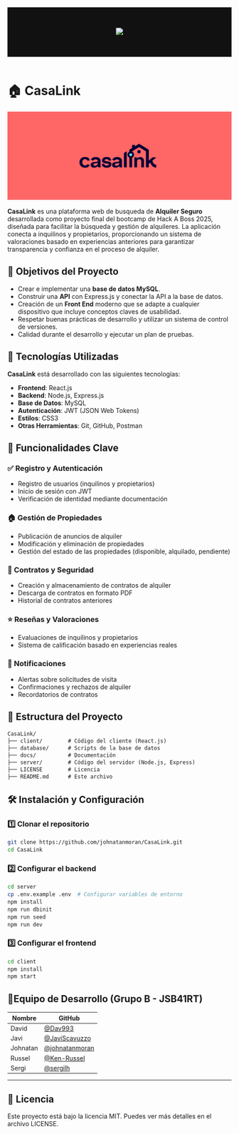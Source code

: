 <header style="text-align: center; background-color: #111; color: #eee; padding: 2rem;">

![](https://cdn.prod.website-files.com/5f3108520188e7588ef687b1/620e82ff8680cd26532fff29_Logotipo%20HACK%20A%20BOSS_white%20100%20px.svg)

</header>

# 🏠 CasaLink

![Logo CasaLink](./docs/media/casalink_notion_cover.jpg)

**CasaLink** es una plataforma web de busqueda de **Alquiler Seguro** desarrollada como proyecto final del bootcamp de Hack A Boss 2025, diseñada para facilitar la búsqueda y gestión de alquileres. La aplicación conecta a inquilinos y propietarios, proporcionando un sistema de valoraciones basado en experiencias anteriores para garantizar transparencia y confianza en el proceso de alquiler.

## 🎯 Objetivos del Proyecto

-   Crear e implementar una **base de datos MySQL**.
-   Construir una **API** con Express.js y conectar la API a la base de datos.
-   Creación de un **Front End** moderno que se adapte a cualquier dispositivo que incluye conceptos claves de usabilidad.
-   Respetar buenas prácticas de desarrollo y utilizar un sistema de control de versiones.
-   Calidad durante el desarrollo y ejecutar un plan de pruebas.

## 🚀 Tecnologías Utilizadas

**CasaLink** está desarrollado con las siguientes tecnologías:

-   **Frontend**: React.js
-   **Backend**: Node.js, Express.js
-   **Base de Datos**: MySQL
-   **Autenticación**: JWT (JSON Web Tokens)
-   **Estilos**: CSS3
-   **Otras Herramientas**: Git, GitHub, Postman

## 📌 Funcionalidades Clave

### ✅ Registro y Autenticación

-   Registro de usuarios (inquilinos y propietarios)
-   Inicio de sesión con JWT
-   Verificación de identidad mediante documentación

### 🏠 Gestión de Propiedades

-   Publicación de anuncios de alquiler
-   Modificación y eliminación de propiedades
-   Gestión del estado de las propiedades (disponible, alquilado, pendiente)

### 📜 Contratos y Seguridad

-   Creación y almacenamiento de contratos de alquiler
-   Descarga de contratos en formato PDF
-   Historial de contratos anteriores

### ⭐ Reseñas y Valoraciones

-   Evaluaciones de inquilinos y propietarios
-   Sistema de calificación basado en experiencias reales

### 🔔 Notificaciones

-   Alertas sobre solicitudes de visita
-   Confirmaciones y rechazos de alquiler
-   Recordatorios de contratos

## 📂 Estructura del Proyecto

```
CasaLink/
├── client/        # Código del cliente (React.js)
├── database/      # Scripts de la base de datos
├── docs/          # Documentación
├── server/        # Código del servidor (Node.js, Express)
├── LICENSE        # Licencia
├── README.md      # Este archivo
```

## 🛠 Instalación y Configuración

### 1️⃣ Clonar el repositorio

```sh
git clone https://github.com/johnatanmoran/CasaLink.git
cd CasaLink
```

### 2️⃣ Configurar el backend

```sh
cd server
cp .env.example .env  # Configurar variables de entorno
npm install
npm run dbinit
npm run seed
npm run dev
```

### 3️⃣ Configurar el frontend

```sh
cd client
npm install
npm start
```

## 👾Equipo de Desarrollo (Grupo B - JSB41RT)

| Nombre   | GitHub                                             |
| -------- | -------------------------------------------------- |
| David    | [@Dav993](https://github.com/Dav993)               |
| Javi     | [@JaviScavuzzo](https://github.com/JaviScavuzzo)   |
| Johnatan | [@johnatanmoran](https://github.com/johnatanmoran) |
| Russel   | [@Ken-Russel](https://github.com/Ken-Russel)       |
| Sergi    | [@sergilh](https://github.com/sergilh)             |

---

## 📄 Licencia

Este proyecto está bajo la licencia MIT. Puedes ver más detalles en el archivo LICENSE.
